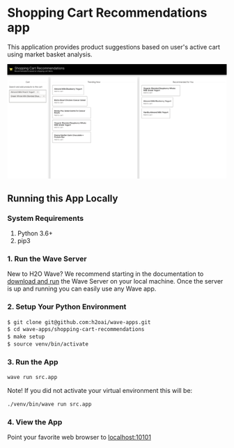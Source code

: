 # Shopping Cart Recommendations app

This application provides product suggestions based on user's active cart using market basket analysis.

![Shopping Cart Recommendations App Screenshot](docs/screenshots/shopping-app.png)


## Running this App Locally

### System Requirements 
1. Python 3.6+
2. pip3


### 1. Run the Wave Server
New to H2O Wave? We recommend starting in the documentation to [download and run](https://wave.h2o.ai/docs/installation) the Wave Server on your local machine. Once the server is up and running you can easily use any Wave app. 

### 2. Setup Your Python Environment

```bash
$ git clone git@github.com:h2oai/wave-apps.git
$ cd wave-apps/shopping-cart-recommendations
$ make setup
$ source venv/bin/activate
```

### 3. Run the App

```bash
wave run src.app
```

Note! If you did not activate your virtual environment this will be:
```bash
./venv/bin/wave run src.app
```

### 4. View the App
Point your favorite web browser to [localhost:10101](http://localhost:10101)

